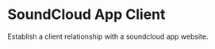 SoundCloud App Client
=====================

Establish a client relationship with a soundcloud app website.